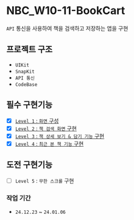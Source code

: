 # NBC_W10-11-BookCart
`API` 통신을 사용하여 책을 검색하고 저장하는 앱을 구현

## 프로젝트 구조
- `UIKit`
- `SnapKit`
- `API 통신`
- `CodeBase`

## 필수 구현기능
- [x] [`Level 1` : `화면` 구성](https://github.com/hamsik22/NBC_W10-11-BookCart/pull/4)
- [x] [`Level 2` : `책 검색 화면` 구현](https://github.com/hamsik22/NBC_W10-11-BookCart/pull/5)
- [x] [`Level 3` : `책 상세 보기 & 담기 기능` 구현](https://github.com/hamsik22/NBC_W10-11-BookCart/pull/6)
- [x] [`Level 4` : `최근 본 책 기능` 구현](https://github.com/hamsik22/NBC_W10-11-BookCart/pull/7)

## 도전 구현기능
- [ ] `Level 5` : `무한 스크롤` 구현

### 작업 기간
- `24.12.23` ~ `24.01.06`

